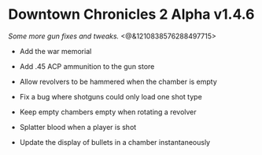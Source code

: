 # Downtown Chronicles 2 Alpha v1.4.6
*Some more gun fixes and tweaks.*
<@&1210838576288497715>

* Add the war memorial

* Add .45 ACP ammunition to the gun store
* Allow revolvers to be hammered when the chamber is empty
* Fix a bug where shotguns could only load one shot type
* Keep empty chambers empty when rotating a revolver
* Splatter blood when a player is shot
* Update the display of bullets in a chamber instantaneously
